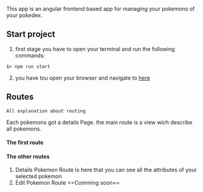 This app is an angular frontend based app for managing your pokemons of your pokedex.
## Start project
	
1. first stage you have to open your terminal and run the following commands:
```
$> npm run start
```
2. you have tou open your browser and navigate to [here](http://localhost:4200) 
## Routes
	All explanation about routing
   Each pokemons got a details Page.
   the main route is a view wich describe all pokemons.
#### The first route


#### The other routes
1. Details Pokemon Route
		Is here that you can see all the attributes of your selected pokemon
2. Edit Pokemon Route
		==Comming soon==
